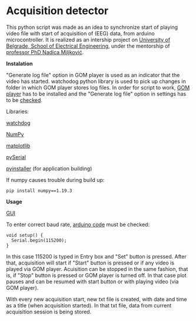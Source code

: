 # Acquisition detector
This python script was made as an idea to synchronize start of playing video file with start of acquisition of (EEG) data, from arduino microcontroller.
It is realized as an intership project on [University of Belgrade, School of Electrical Engineering](https://www.etf.bg.ac.rs/en), under the mentorship of [professor PhD Nadica Miljković](https://github.com/NadicaSm).

**Instalation**

"Generate log file" option in GOM player is used as an indicator that the video has started. watchodog python library is used to pick up changes in folder in which GOM player stores log files. In order for script to work, [GOM player](https://www.gomlab.com/download/) has to be installed and the "Generate log file" option in settings has to be [checked](http://prntscr.com/101xviy).

Libraries:

[watchdog](https://pypi.org/project/watchdog/)

[NumPy](https://numpy.org/install/)

[matplotlib](https://matplotlib.org/stable/users/installing.html)

[pySerial](https://pyserial.readthedocs.io/en/latest/pyserial.html#installation)

[pyinstaller](https://pyinstaller.readthedocs.io/en/stable/installation.html) (for application building)

If numpy causes trouble during build up:

```
pip install numpy==1.19.3
```

**Usage**

[GUI](http://prntscr.com/101zdd3)

To enter correct baud rate, [arduino code](http://automatika.etf.rs/images/FAJLOVI_srpski/predmeti/izborni_kursevi_os/biomedicinsko_inzenjerstvo/OS4_OF4_MS1_KLI/laboratorijske_vezbe/2018/AP%20primer.zip) must be checked:

```
void setup() {
  Serial.begin(115200);
}
```

In this case 115200 is typed in Entry box and "Set" button is pressed. After that, acquisition will start if "Start" button is pressed or if any video is played via GOM player.
Acuisition can be stopped in the same fashion, that is, if "Stop" button is pressed or GOM player is turned off. In that case plot pauses and can be resumed with start button or with playing video (via GOM player).

With every new acquisition start, new txt file is created, with date and time as a title (when acquisition started). In that txt file, data from current acquisition session is being stored.
